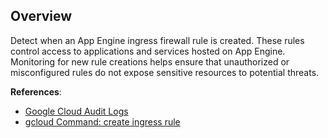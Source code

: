 ## Overview

Detect when an App Engine ingress firewall rule is created. These rules control access to applications and services hosted on App Engine. Monitoring for new rule creations helps ensure that unauthorized or misconfigured rules do not expose sensitive resources to potential threats.

**References**:
- [Google Cloud Audit Logs](https://cloud.google.com/logging/docs/audit)
- [gcloud Command: create ingress rule](https://cloud.google.com/sdk/gcloud/reference/app/firewall-rules/create)